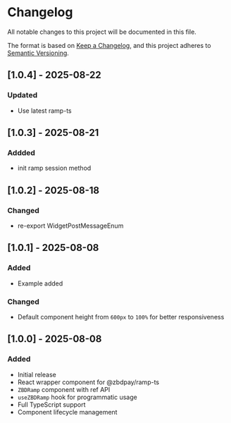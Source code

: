 # Changelog

All notable changes to this project will be documented in this file.

The format is based on [Keep a Changelog](https://keepachangelog.com/en/1.0.0/),
and this project adheres to [Semantic Versioning](https://semver.org/spec/v2.0.0.html).

## [1.0.4] - 2025-08-22
### Updated
- Use latest ramp-ts

## [1.0.3] - 2025-08-21
### Addded
- init ramp session method

## [1.0.2] - 2025-08-18
### Changed
- re-export WidgetPostMessageEnum

## [1.0.1] - 2025-08-08

### Added
- Example added

### Changed
- Default component height from `600px` to `100%` for better responsiveness

## [1.0.0] - 2025-08-08

### Added
- Initial release
- React wrapper component for @zbdpay/ramp-ts
- `ZBDRamp` component with ref API
- `useZBDRamp` hook for programmatic usage
- Full TypeScript support
- Component lifecycle management

